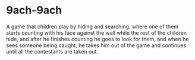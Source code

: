 # 9ach-9ach
A game that children play by hiding and searching, where one of them starts counting with his face against the wall while the rest of the children hide, and after he finishes counting he goes to look for them, and when he sees someone being caught, he takes him out of the game and continues until all the contestants are taken out.


